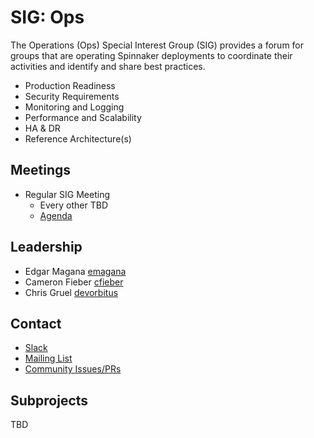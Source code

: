 # SIG: Ops

The Operations (Ops) Special Interest Group (SIG) provides a forum for groups that are operating Spinnaker deployments to coordinate their activities and identify and share best practices.
* Production Readiness
* Security Requirements
* Monitoring and Logging
* Performance and Scalability
* HA & DR
* Reference Architecture(s)  

## Meetings

* Regular SIG Meeting
  * Every other TBD
  * [Agenda](https://docs.google.com/document/d/1-YAEe1MrbgqtobyHyz2s5FvZFJGBM5wcYH-hE6sVgQw/edit?usp=sharing)

## Leadership

* Edgar Magana [emagana](https://github.com/emagana)
* Cameron Fieber [cfieber](https://github.com/cfieber)
* Chris Gruel [devorbitus](https://github.com/devorbitus)

## Contact

* [Slack](http://spinnakerteam.slack.com/messages/sig-ops)
* [Mailing List](https://groups.google.com/a/spinnaker.io/forum/#!forum/sig-ops)
* [Community Issues/PRs](https://github.com/spinnaker/spinnaker/labels/sig%2Fops)

## Subprojects

TBD
